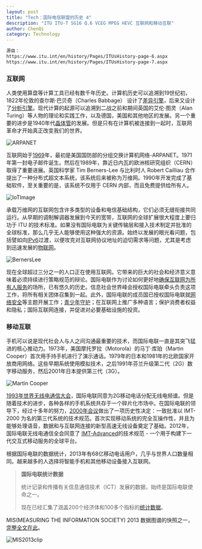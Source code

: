 ```yaml
---
layout: post
title: "Tech：国际电信联盟的历史 4"
description: "ITU ITU-T SG16 Q.6 VCEG MPEG HEVC 互联网和移动互联"
author: ChenQi
category: Technology
---
```


```txt
源自：
https://www.itu.int/en/history/Pages/ITUsHistory-page-6.aspx
https://www.itu.int/en/history/Pages/ITUsHistory-page-7.aspx
```

### 互联网

人类使用算盘等计算工具已经有数千年历史。计算机历史可以追溯到19世纪初，1822年伦敦的查尔斯·巴贝奇（Charles Babbage） 设计了[差异引擎][Difference Engine]，后来又设计了[分析引擎][Analytical Engine]。现代计算的起源可以追溯到二战之前和期间英国的艾伦·图灵（Alan Turing）等人物的理论和实践工作，以及德国，美国和其他地区的发展。另一个重要的进步是1940年代[晶体管][transistor]的发展。但是只有在计算机被连接到一起时，互联网革命才开始真正改变我们的世界。

![ARPANET][ARPANET]

互联网始于[1969][1969]年，最初是美国国防部的分组交换计算机网络-ARPANET。1971年第一封电子邮件诞生。然后在1989年，靠近日内瓦的欧洲核研究组织（CERN）取得了重要进展。英国科学家 Tim Berners-Lee 与比利时人 Robert Cailliau 合作提出了一种分布式超文本系统，该系统后来被称为万维网。1990年开发完成了基础软件，至关重要的是，该系统不仅用于 CERN 内部，而且免费提供给所有人。

![IoTImage][IoTImage]

承载万维网的互联网包含许多类型的设备和电信基础结构，它们必须无缝衔接共同运行。从早期的调制解调器发展到今天的宽带，互联网的全球扩展很大程度上要归功于 ITU 的技术标准。如果没有国际电联为关键传输层和接入技术制定并批准的全球标准，那么几乎无人能够使用这种强大的资源。始终以发展的眼光看问题，包括譬如向[IPv6][IPv6]过渡，以便攻克对互联网协议地址的迫切需求等问题，尤其是考虑到迅速发展的[物联网][IoT]。

![BernersLee][BernersLee]

现在全球超过三分之一的人口正在使用互联网。它带来的巨大的社会和经济意义意味着必须持续进行策略规范的辩论。国际电联作为讨论如何更好地[确保互联网为所有人服务][intgov]的场所，已有悠久的历史。信息社会世界峰会授权国际电联牵头负责这项工作，将所有相关团体召集到一起。此外，国际电联的成员国已授权国际电联就[网络安全][cybersecurity]等主题开展工作；[青少年守护][cop]；在互联网上推广多种语言；保护消费者权益和隐私；国际互联网连接，并促进对必要基础设施的投资。

[Difference Engine]: https://www.itu.int/itunews/manager/display.asp?lang=en&year=2008&issue=01&ipage=pioneers&ext=html
[Analytical Engine]: https://www.itu.int/itunews/manager/display.asp?lang=en&year=2008&issue=02&ipage=pioneers&ext=html
[transistor]: https://www.itu.int/itunews/manager/display.asp?lang=en&year=2007&issue=08&ipage=pionners&ext=html
[1969]: https://www.itu.int/net/itunews/issues/2009/10/34.aspx
[IPv6]: https://www.itu.int/en/ITU-T/ipv6/Pages/default.aspx
[IoT]: https://www.itu.int/en/ITU-T/techwatch/Pages/internetofthings.aspx
[intgov]: https://www.itu.int/osg/csd/intgov
[cybersecurity]: https://www.itu.int/cybersecurity
[cop]: https://www.itu.int/osg/csd/cybersecurity/gca/cop

[ARPANET]: https://www.itu.int/en/history/ImagesOverviewOfITUsHistory/1971-arpanet.png "1971年ARPANET网络"
[IoTImage]: https://www.itu.int/en/history/ImagesOverviewOfITUsHistory/Internet-of-Things.png "物联网"
[BernersLee]: https://www.itu.int/en/history/ImagesOverviewOfITUsHistory/BernersLee.JPG "万维网发明家蒂姆·伯纳斯·李"

### 移动互联

手机可以说是现代社会人与人之间沟通最重要的技术，而国际电联一直是其突飞猛进的核心推动力。1973年，美国摩托罗拉（Motorola）的马丁·库珀（Martin Cooper）首次用手持手机进行了演示通话。1979年的日本和1981年的北欧国家开放商用网络。这些早期系统使用模拟技术，之后1991年芬兰升级第二代（2G）数字移动服务，然后2001年日本提供第三代（3G）。

![Martin Cooper][Martin Cooper]

[1993年世界无线电通信大会][1993]，国际电联同意为2G移动电话分配无线电频谱。但是随着技术的进步，各种各样的手机系统共存于一个碎片化市场中。在国际电联的领导下，经过十多年的努力，[2000年会议][2000]做出了一项历史性决定：一致批准以 IMT-2000 为名的第三代系统的技术规范。首次实现移动系统的完全互操作性，并且为能够处理语音，数据和与互联网连接的新型高速无线设备奠定了基础。2012年，国际电联无线电通信全会同意了 [IMT-Advanced][IMT-A]的技术规范 - 一个用于构建下一代交互式移动服务的全球平台。

根据国际电联的数据统计，2013年有68亿移动电话用户，几乎与世界人口数量相同。越来越多的人选择将智能手机和其他移动设备接入互联网。

> **国际电联统计数据**
>
> 统计记录和传播有关信息通信技术（ICT）发展的数据，始终是国际电联使命之一。
>
> 现在已经汇集了涵盖200个经济体和100多个指标的[统计数据][Statistics]。

MIS(MEASURING THE INFORMATION SOCIETY) 2013 数据图谱的快照之一，[完整全文在此][MIS2013]。

![MIS2013clip][MIS2013clip]

[1993]: http://handle.itu.int/11.1004/020.1000/4.123
[2000]: http://handle.itu.int/11.1004/020.1000/4.126
[IMT-A]: https://www.itu.int/ITU-R/index.asp?category=information&rlink=imt-advanced&lang=en
[Statistics]: https://www.itu.int/en/ITU-D/Statistics/Pages/default.aspx
[MIS2013]: https://www.itu.int/en/history/Documents/MIS2013_infographics_1.pdf

[Martin Cooper]: https://www.itu.int/en/history/ImagesOverviewOfITUsHistory/Martin-Cooper-2.jpg "手机的发明者Martin Cooper"
[MIS2013clip]: https://www.itu.int/en/history/ImagesOverviewOfITUsHistory/Infographic_1-clip.png
